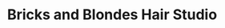 ---
title: "Bricks and Blondes Hair Studio"
url: /kitchener/bricks-and-blondes-hair-studio/
shop: Friseur
---